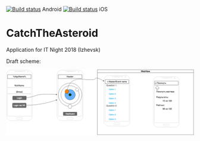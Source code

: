 [![Build status](https://build.appcenter.ms/v0.1/apps/2126a075-8188-45d1-a02a-f67694a90adf/branches/master/badge)](https://appcenter.ms) Android
[![Build status](https://build.appcenter.ms/v0.1/apps/939743df-d875-47fb-a606-29ca9fb5be5e/branches/master/badge)](https://appcenter.ms) iOS
# CatchTheAsteroid
Application for IT Night 2018 (Izhevsk)

Draft scheme:

![Draft scheme](/resources/scheme.png)
